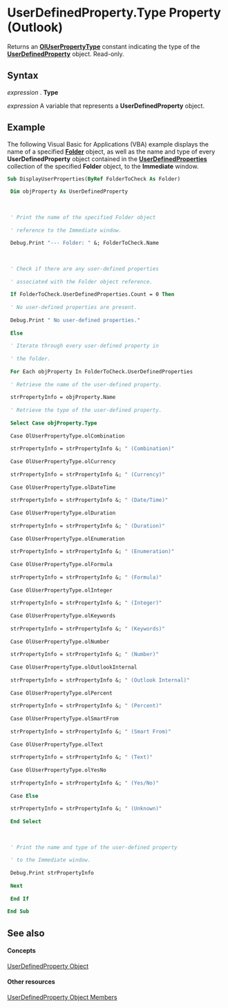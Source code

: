 
# UserDefinedProperty.Type Property (Outlook)

Returns an  **[OlUserPropertyType](24a4517a-3e6c-67be-33a3-fc9c2fb3f1d1.md)** constant indicating the type of the **[UserDefinedProperty](aebe38db-0ff9-79d2-b5a7-751fea7c97f3.md)** object. Read-only.


## Syntax

 _expression_ . **Type**

 _expression_ A variable that represents a **UserDefinedProperty** object.


## Example

The following Visual Basic for Applications (VBA) example displays the name of a specified  **[Folder](3cf6cda8-6d70-666e-2643-9d9c5b9cacfc.md)** object, as well as the name and type of every **UserDefinedProperty** object contained in the **[UserDefinedProperties](4293bcb8-855e-4c6d-9718-ba8c5862b3bd.md)** collection of the specified **Folder** object, to the **Immediate** window.


```vb
Sub DisplayUserProperties(ByRef FolderToCheck As Folder) 
 
 Dim objProperty As UserDefinedProperty 
 
 
 
 ' Print the name of the specified Folder object 
 
 ' reference to the Immediate window. 
 
 Debug.Print "--- Folder: " &; FolderToCheck.Name 
 
 
 
 ' Check if there are any user-defined properties 
 
 ' associated with the Folder object reference. 
 
 If FolderToCheck.UserDefinedProperties.Count = 0 Then 
 
 ' No user-defined properties are present. 
 
 Debug.Print " No user-defined properties." 
 
 Else 
 
 ' Iterate through every user-defined property in 
 
 ' the folder. 
 
 For Each objProperty In FolderToCheck.UserDefinedProperties 
 
 ' Retrieve the name of the user-defined property. 
 
 strPropertyInfo = objProperty.Name 
 
 ' Retrieve the type of the user-defined property. 
 
 Select Case objProperty.Type 
 
 Case OlUserPropertyType.olCombination 
 
 strPropertyInfo = strPropertyInfo &; " (Combination)" 
 
 Case OlUserPropertyType.olCurrency 
 
 strPropertyInfo = strPropertyInfo &; " (Currency)" 
 
 Case OlUserPropertyType.olDateTime 
 
 strPropertyInfo = strPropertyInfo &; " (Date/Time)" 
 
 Case OlUserPropertyType.olDuration 
 
 strPropertyInfo = strPropertyInfo &; " (Duration)" 
 
 Case OlUserPropertyType.olEnumeration 
 
 strPropertyInfo = strPropertyInfo &; " (Enumeration)" 
 
 Case OlUserPropertyType.olFormula 
 
 strPropertyInfo = strPropertyInfo &; " (Formula)" 
 
 Case OlUserPropertyType.olInteger 
 
 strPropertyInfo = strPropertyInfo &; " (Integer)" 
 
 Case OlUserPropertyType.olKeywords 
 
 strPropertyInfo = strPropertyInfo &; " (Keywords)" 
 
 Case OlUserPropertyType.olNumber 
 
 strPropertyInfo = strPropertyInfo &; " (Number)" 
 
 Case OlUserPropertyType.olOutlookInternal 
 
 strPropertyInfo = strPropertyInfo &; " (Outlook Internal)" 
 
 Case OlUserPropertyType.olPercent 
 
 strPropertyInfo = strPropertyInfo &; " (Percent)" 
 
 Case OlUserPropertyType.olSmartFrom 
 
 strPropertyInfo = strPropertyInfo &; " (Smart From)" 
 
 Case OlUserPropertyType.olText 
 
 strPropertyInfo = strPropertyInfo &; " (Text)" 
 
 Case OlUserPropertyType.olYesNo 
 
 strPropertyInfo = strPropertyInfo &; " (Yes/No)" 
 
 Case Else 
 
 strPropertyInfo = strPropertyInfo &; " (Unknown)" 
 
 End Select 
 
 
 
 ' Print the name and type of the user-defined property 
 
 ' to the Immediate window. 
 
 Debug.Print strPropertyInfo 
 
 Next 
 
 End If 
 
End Sub
```


## See also


#### Concepts


[UserDefinedProperty Object](aebe38db-0ff9-79d2-b5a7-751fea7c97f3.md)
#### Other resources


[UserDefinedProperty Object Members](9a4fd85d-a47c-8871-bbe6-3383b28cc738.md)
